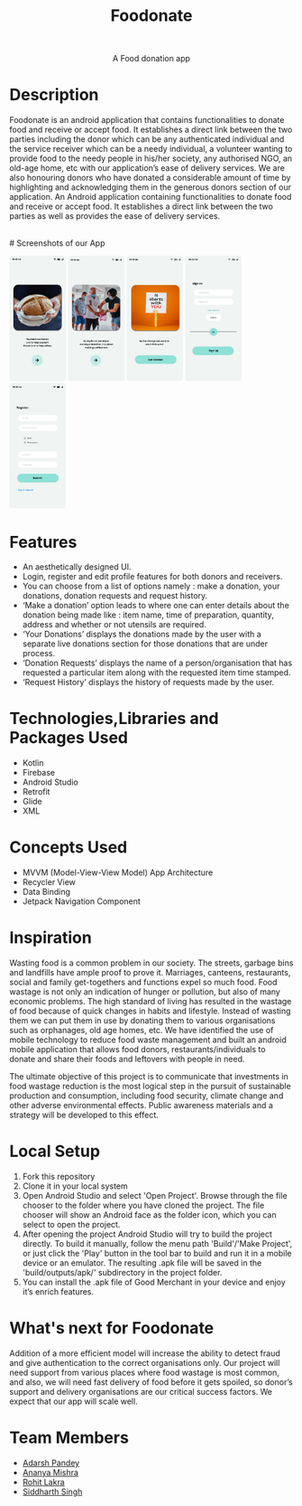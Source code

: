 <h1 align="center"> Foodonate </h1>
<br />
<p align="center"> A Food donation app </p>

<!-- <p align="center">
<image src ="https://user-images.githubusercontent.com/97015594/154835846-368f83f1-acce-4ac8-a997-e12e9c53a129.jpeg" height="350">
</p> -->

# Description
 
 <p>Foodonate is an android application that contains functionalities to donate food and receive or accept food. It establishes a direct link between the two parties including the donor which can be any authenticated individual and the service receiver which can be a needy individual, a volunteer wanting to provide food to the needy people in his/her society, any authorised NGO, an old-age home, etc with our application’s ease of delivery services. We are also honouring donors who have donated a considerable amount of time by highlighting and acknowledging them in the generous donors section of our application. An Android application containing functionalities to donate food and receive or accept food. It establishes a direct link between the two parties as well as provides the ease of delivery services.
</p>

<br />
# Screenshots of our App
<p>
<img src="ReadmeImages/START 01.png" width="100"> <img src="ReadmeImages/START 03.png" width="100">
<img src="ReadmeImages/START 04.png" width="100"> <img src="ReadmeImages/Login page.png" width="100">
<img src="ReadmeImages/Sign Up 1.png" width="100">
</p>


# Features

 * An aesthetically designed UI.
 * Login, register and edit profile features for both donors and receivers.
 * You can choose from a list of options namely : make a donation, your donations, donation requests and request history.
 * ‘Make a donation’ option leads to where one can enter details about the donation being made like : item name, time of preparation, quantity, address and whether or not utensils are required.
 * ‘Your Donations’ displays the donations made by the user with a separate live donations section for those donations that are under process.
 * ‘Donation Requests’ displays the name of a person/organisation that has requested a particular item along with the requested item time stamped.
 * ‘Request History’ displays the history of requests made by the user.

# Technologies,Libraries and Packages Used

 * Kotlin
 * Firebase
 * Android Studio
 * Retrofit
 * Glide
 * XML

# Concepts Used

 * MVVM (Model-View-View Model) App Architecture
 * Recycler View
 * Data Binding
 * Jetpack Navigation Component

# Inspiration

Wasting food is a common problem in our society. The streets, garbage bins and landfills have ample proof to prove it. Marriages, canteens, restaurants, social and family get-togethers and functions expel so much food. Food wastage is not only an indication of hunger or pollution, but also of many economic problems. The high standard of living has resulted in the wastage of food because of quick changes in habits and lifestyle. Instead of wasting them we can put them in use by donating them to various organisations such as orphanages, old age homes, etc. We have identified the use of mobile technology to reduce food waste management and built an android mobile application that allows food donors, restaurants/individuals to donate and share their foods and leftovers with people in need. 

The ultimate objective of this project is to communicate that investments in food wastage reduction is the most logical step in the pursuit of sustainable production and consumption, including food security, climate change and other adverse environmental effects. Public awareness materials and a strategy will be developed to this effect.


# Local Setup
 
 1. Fork this repository
 2. Clone it in your local system
 3. Open Android Studio and select 'Open Project'. Browse through the file chooser to the folder where you have cloned the project. The file chooser will show an Android face as the folder icon, which you can select to open the project.
 4. After opening the project Android Studio will try to build the project directly. To build it manually, follow the menu path 'Build'/'Make Project', or just click the 'Play' button in the tool bar to build and run it in a mobile device or an emulator. The resulting .apk file will be saved in the 'build/outputs/apk/' subdirectory in the project folder.
 5. You can install the .apk file of Good Merchant in your device and enjoy it’s enrich features.
 

# What's next for Foodonate

Addition of a more efficient model will increase the ability to detect fraud and give authentication to the correct organisations only. Our project will need support from various places where food wastage is most common, and also, we will need fast delivery of food before it gets spoiled, so donor’s support and delivery organisations are our critical success factors. We expect that our app will scale well.

 
# Team Members

 * [Adarsh Pandey](https://github.com/addy0110)
 * [Ananya Mishra](https://github.com/Anan123ya)
 * [Rohit Lakra](https://github.com/RohitLakra299)
 * [Siddharth Singh](https://github.com/sekocoder)
